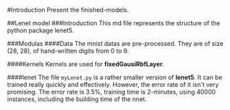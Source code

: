 #Introduction
Present the finished-models.

##Lenet model
###Introduction
This md file represents the structure of the python package lenet5.

###Modulas
####Data
The mnist datas are pre-processed. They are of size (28, 28), of hand-written digits from 0 to 9.

####Kernels
Kernels are used for __fixedGausiRbfLayer__.

####lenet
The file `myLenet.py` is a rather smaller version of __lenet5__. It can be trained really quickly and effectively.
However, the error rate of it isn't very promising.
The error rate is 3.5%, training time is 2-minutes, using 40000 instances, including the building time of the nnet.
